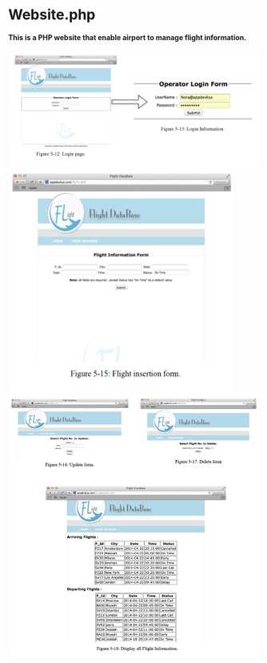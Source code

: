 # Website.php
#### This is a PHP website that enable airport to manage flight information.

<img src="https://github.com/Nora-almansour/Website.php/blob/master/Screen%20Shot%201440-03-19%20at%2012.07.15%20AM.png">
                                                                                                                       <img src="https://github.com/Nora-almansour/Website.php/blob/master/Screen%20Shot%201440-03-19%20at%2012.07.31%20AM.png" width="450" height="450" >
                                                                                                                       
<img src="https://github.com/Nora-almansour/Website.php/blob/master/Screen%20Shot%201440-03-19%20at%2012.07.56%20AM.png">                                                                                      
